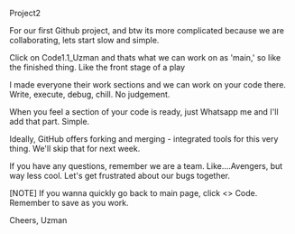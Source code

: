Project2

For our first Github project, and btw its more complicated because we are collaborating, lets start slow and simple.

Click on Code1.1_Uzman and thats what we can work on as 'main,' so like the finished thing. Like the front stage of a play

I made everyone their work sections and we can work on your code there. Write, execute, debug, chill. No judgement.

When you feel a section of your code is ready, just Whatsapp me and I'll add that part. Simple.

Ideally, GitHub offers forking and merging - integrated tools for this very thing. We'll skip that for next week.

If you have any questions, remember we are a team. Like....Avengers, but way less cool. Let's get frustrated about our bugs together.

[NOTE] If you wanna quickly go back to main page, click <> Code. Remember to save as you work.

Cheers, Uzman
